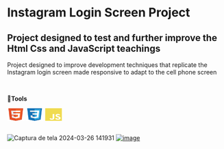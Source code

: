 <h1> Instagram Login Screen Project </h1>
<h2>Project designed to test and further improve the
Html Css and JavaScript teachings </h2>
<p> Project designed to improve development techniques that replicate the Instagram login screen made responsive to adapt to the cell phone screen</p>
<div style="display: inline_block"><br>
  <p><b>🔨Tools</b>  </p>
  <img align="center" alt="Rafa-HTML" height="30" width="40" src="https://raw.githubusercontent.com/devicons/devicon/master/icons/html5/html5-original.svg">
  <img align="center" alt="Rafa-CSS" height="30" width="40" src="https://raw.githubusercontent.com/devicons/devicon/master/icons/css3/css3-original.svg">
  <img align="center" alt="Rafa-Js" height="30" width="40" src="https://raw.githubusercontent.com/devicons/devicon/master/icons/javascript/javascript-plain.svg">
</div><br>

![Captura de tela 2024-03-26 141931](https://github.com/maxdouglasb/instagram/assets/141052087/4743e703-e8af-44bc-8696-b8b27c42f9ae)
<a href="https://maxdouglasb.github.io/instagram/" target="_blank">![image](https://github.com/maxdouglasb/canil_unigoias/assets/141052087/a8f9858f-b937-4843-a410-211516a9caf2)
</a>
